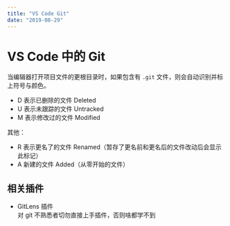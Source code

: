 ```yaml
---
title: "VS Code Git"
date: "2019-08-29"
---
```


# VS Code 中的 Git

当编辑器打开项目文件的更根目录时，如果包含有 `.git` 文件，则会自动识别并标上符号与颜色。

- D 表示已删除的文件 Deleted
- U 表示未跟踪的文件 Untracked
- M 表示修改过的文件 Modified

其他：

- R 表示更名了的文件 Renamed（暂存了更名前和更名后的文件改动后会显示此标记）
- A 新建的文件 Added（从零开始的文件）

## 相关插件

- GitLens 插件  
  对 git 不熟悉者切勿直接上手插件，否则啥都学不到
